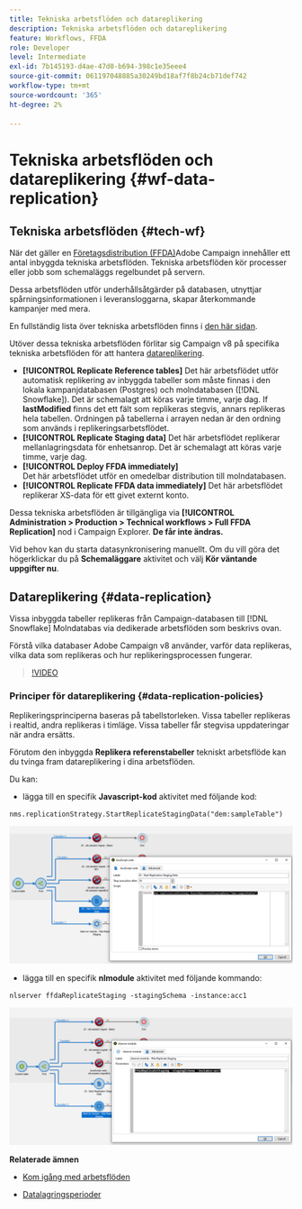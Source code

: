 ```yaml
---
title: Tekniska arbetsflöden och datareplikering
description: Tekniska arbetsflöden och datareplikering
feature: Workflows, FFDA
role: Developer
level: Intermediate
exl-id: 7b145193-d4ae-47d0-b694-398c1e35eee4
source-git-commit: 061197048885a30249bd18af7f8b24cb71def742
workflow-type: tm+mt
source-wordcount: '365'
ht-degree: 2%

---
```


# Tekniska arbetsflöden och datareplikering {#wf-data-replication}

## Tekniska arbetsflöden {#tech-wf}

När det gäller en [Företagsdistribution (FFDA)](enterprise-deployment.md)Adobe Campaign innehåller ett antal inbyggda tekniska arbetsflöden. Tekniska arbetsflöden kör processer eller jobb som schemaläggs regelbundet på servern.

Dessa arbetsflöden utför underhållsåtgärder på databasen, utnyttjar spårningsinformationen i leveransloggarna, skapar återkommande kampanjer med mera.

En fullständig lista över tekniska arbetsflöden finns i [den här sidan](https://experienceleague.adobe.com/docs/campaign/automation/workflows/introduction/wf-type/technical-workflows.html).

Utöver dessa tekniska arbetsflöden förlitar sig Campaign v8 på specifika tekniska arbetsflöden för att hantera [datareplikering](#data-replication).

* **[!UICONTROL Replicate Reference tables]**
Det här arbetsflödet utför automatisk replikering av inbyggda tabeller som måste finnas i den lokala kampanjdatabasen (Postgres) och molndatabasen ([!DNL Snowflake]). Det är schemalagt att köras varje timme, varje dag. If **lastModified** finns det ett fält som replikeras stegvis, annars replikeras hela tabellen. Ordningen på tabellerna i arrayen nedan är den ordning som används i replikeringsarbetsflödet.
* **[!UICONTROL Replicate Staging data]**
Det här arbetsflödet replikerar mellanlagringsdata för enhetsanrop. Det är schemalagt att köras varje timme, varje dag.
* **[!UICONTROL Deploy FFDA immediately]**\
  Det här arbetsflödet utför en omedelbar distribution till molndatabasen.
* **[!UICONTROL Replicate FFDA data immediately]**
Det här arbetsflödet replikerar XS-data för ett givet externt konto.

Dessa tekniska arbetsflöden är tillgängliga via **[!UICONTROL Administration > Production > Technical workflows > Full FFDA Replication]** nod i Campaign Explorer. **De får inte ändras.**

Vid behov kan du starta datasynkronisering manuellt. Om du vill göra det högerklickar du på **Schemaläggare** aktivitet och välj **Kör väntande uppgifter nu**.

## Datareplikering {#data-replication}

Vissa inbyggda tabeller replikeras från Campaign-databasen till [!DNL Snowflake] Molndatabas via dedikerade arbetsflöden som beskrivs ovan.

Förstå vilka databaser Adobe Campaign v8 använder, varför data replikeras, vilka data som replikeras och hur replikeringsprocessen fungerar.

>[!VIDEO](https://video.tv.adobe.com/v/334460?quality=12)


### Principer för datareplikering {#data-replication-policies}

Replikeringsprinciperna baseras på tabellstorleken. Vissa tabeller replikeras i realtid, andra replikeras i timläge. Vissa tabeller får stegvisa uppdateringar när andra ersätts.

Förutom den inbyggda **Replikera referenstabeller** tekniskt arbetsflöde kan du tvinga fram datareplikering i dina arbetsflöden.

Du kan:

* lägga till en specifik **Javascript-kod** aktivitet med följande kod:

```
nms.replicationStrategy.StartReplicateStagingData("dem:sampleTable")
```

![](assets/jscode.png)


* lägga till en specifik **nlmodule** aktivitet med följande kommando:

```
nlserver ffdaReplicateStaging -stagingSchema -instance:acc1
```

![](assets/nlmodule.png)


**Relaterade ämnen**

* [Kom igång med arbetsflöden](https://experienceleague.adobe.com/docs/campaign/automation/workflows/introduction/about-workflows.html)

* [Datalagringsperioder](../dev/datamodel-best-practices.md#data-retention)
